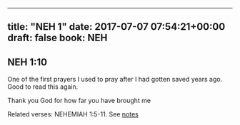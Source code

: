 
---
title: "NEH 1"
date: 2017-07-07 07:54:21+00:00
draft: false
book: NEH
---

## NEH 1:10

One of the first prayers I used to pray after I had gotten saved years ago. Good to read this again.

Thank you God for how far you have brought me

Related verses: NEHEMIAH 1:5-11. See [notes](https://my.bible.com/notes/2673936428052505472)

